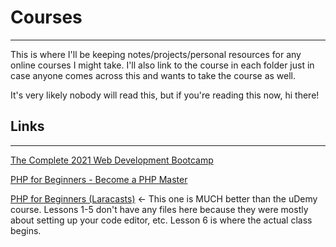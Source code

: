 # Courses
---
This is where I'll be keeping notes/projects/personal resources for any online courses I might take. I'll also link to the course in each folder just in case anyone comes across this and wants to take the course as well.

It's very likely nobody will read this, but if you're reading this now, hi there!

## Links
---

[The Complete 2021 Web Development Bootcamp](https://www.udemy.com/course/the-complete-web-development-bootcamp/)

[PHP for Beginners - Become a PHP Master](https://www.udemy.com/course/php-for-complete-beginners-includes-msql-object-oriented/)

[PHP for Beginners (Laracasts)](https://laracasts.com/series/php-for-beginners) <- This one is MUCH better than the uDemy course. Lessons 1-5 don't have any files here because they were mostly about setting up your code editor, etc. Lesson 6 is where the actual class begins.
